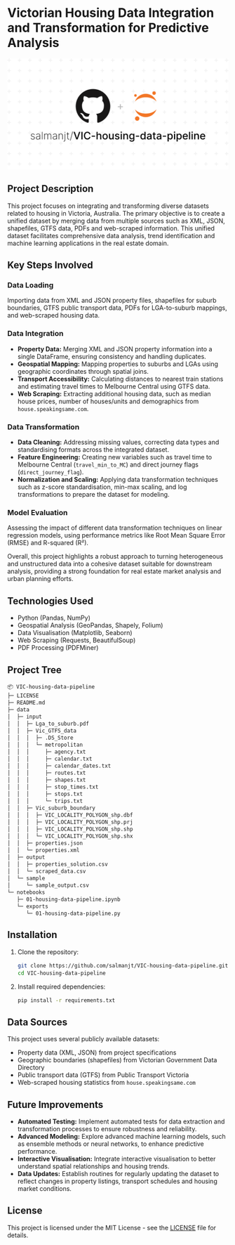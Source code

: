 # Victorian Housing Data Integration and Transformation for Predictive Analysis

![VIC-housing-data-pipeline](images/VIC-housing-data-pipeline.png)

## Project Description

This project focuses on integrating and transforming diverse datasets related to housing in Victoria, Australia. The primary objective is to create a unified dataset by merging data from multiple sources such as XML, JSON, shapefiles, GTFS data, PDFs and web-scraped information. This unified dataset facilitates comprehensive data analysis, trend identification and machine learning applications in the real estate domain.

## Key Steps Involved

### Data Loading

Importing data from XML and JSON property files, shapefiles for suburb boundaries, GTFS public transport data, PDFs for LGA-to-suburb mappings, and web-scraped housing data.

### Data Integration

-   **Property Data:** Merging XML and JSON property information into a single DataFrame, ensuring consistency and handling duplicates.
-   **Geospatial Mapping:** Mapping properties to suburbs and LGAs using geographic coordinates through spatial joins.
-   **Transport Accessibility:** Calculating distances to nearest train stations and estimating travel times to Melbourne Central using GTFS data.
-   **Web Scraping:** Extracting additional housing data, such as median house prices, number of houses/units and demographics from `house.speakingsame.com`.

### Data Transformation

-   **Data Cleaning:** Addressing missing values, correcting data types and standardising formats across the integrated dataset.
-   **Feature Engineering:** Creating new variables such as travel time to Melbourne Central (`travel_min_to_MC`) and direct journey flags (`direct_journey_flag`).
-   **Normalization and Scaling:** Applying data transformation techniques such as z-score standardisation, min-max scaling, and log transformations to prepare the dataset for modeling.

### Model Evaluation

Assessing the impact of different data transformation techniques on linear regression models, using performance metrics like Root Mean Square Error (RMSE) and R-squared (R²).

Overall, this project highlights a robust approach to turning heterogeneous and unstructured data into a cohesive dataset suitable for downstream analysis, providing a strong foundation for real estate market analysis and urban planning efforts.

## Technologies Used

-   Python (Pandas, NumPy)
-   Geospatial Analysis (GeoPandas, Shapely, Folium)
-   Data Visualisation (Matplotlib, Seaborn)
-   Web Scraping (Requests, BeautifulSoup)
-   PDF Processing (PDFMiner)

## Project Tree

```
📦 VIC-housing-data-pipeline
├─ LICENSE
├─ README.md
├─ data
│  ├─ input
│  │  ├─ Lga_to_suburb.pdf
│  │  ├─ Vic_GTFS_data
│  │  │  ├─ .DS_Store
│  │  │  └─ metropolitan
│  │  │     ├─ agency.txt
│  │  │     ├─ calendar.txt
│  │  │     ├─ calendar_dates.txt
│  │  │     ├─ routes.txt
│  │  │     ├─ shapes.txt
│  │  │     ├─ stop_times.txt
│  │  │     ├─ stops.txt
│  │  │     └─ trips.txt
│  │  ├─ Vic_suburb_boundary
│  │  │  ├─ VIC_LOCALITY_POLYGON_shp.dbf
│  │  │  ├─ VIC_LOCALITY_POLYGON_shp.prj
│  │  │  ├─ VIC_LOCALITY_POLYGON_shp.shp
│  │  │  └─ VIC_LOCALITY_POLYGON_shp.shx
│  │  ├─ properties.json
│  │  └─ properties.xml
│  ├─ output
│  │  ├─ properties_solution.csv
│  │  └─ scraped_data.csv
│  └─ sample
│     └─ sample_output.csv
└─ notebooks
   ├─ 01-housing-data-pipeline.ipynb
   └─ exports
      └─ 01-housing-data-pipeline.py
```

## Installation

1. Clone the repository:

    ```bash
    git clone https://github.com/salmanjt/VIC-housing-data-pipeline.git
    cd VIC-housing-data-pipeline
    ```

2. Install required dependencies:

    ```bash
    pip install -r requirements.txt
    ```

## Data Sources

This project uses several publicly available datasets:

-   Property data (XML, JSON) from project specifications
-   Geographic boundaries (shapefiles) from Victorian Government Data Directory
-   Public transport data (GTFS) from Public Transport Victoria
-   Web-scraped housing statistics from `house.speakingsame.com`

## Future Improvements

-   **Automated Testing:** Implement automated tests for data extraction and transformation processes to ensure robustness and reliability.
-   **Advanced Modeling:** Explore advanced machine learning models, such as ensemble methods or neural networks, to enhance predictive performance.
-   **Interactive Visualisation:** Integrate interactive visualisation to better understand spatial relationships and housing trends.
-   **Data Updates:** Establish routines for regularly updating the dataset to reflect changes in property listings, transport schedules and housing market conditions.

## License

This project is licensed under the MIT License - see the [LICENSE](https://github.com/salmanjt/VIC-housing-data-pipeline/blob/main/LICENSE) file for details.
